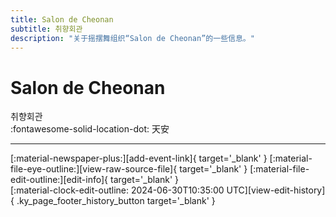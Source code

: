 ```yaml
---
title: Salon de Cheonan
subtitle: 취향회관
description: "关于摇摆舞组织“Salon de Cheonan”的一些信息。"
---
```


# Salon de Cheonan

취향회관  
:fontawesome-solid-location-dot: 天安  


---

<div class="ky_page_footer" markdown>
<div class="ky_page_footer_trailing" markdown="span">
[:material-newspaper-plus:][add-event-link]{ target='_blank' }
[:material-file-eye-outline:][view-raw-source-file]{ target='_blank' }
[:material-file-edit-outline:][edit-info]{ target='_blank' }
</div>
<div class="ky_page_footer_leading" markdown="span">
[:material-clock-edit-outline: 2024-06-30T10:35:00 UTC][view-edit-history]{ .ky_page_footer_history_button target='_blank' }
</div>
</div>

[add-event-link]: https://github.com/swingdance/events/issues/new?assignees=&labels=add+event&projects=&template=02-add_entity.yml&title=%5Bkr%5D%20%3CName%3E&region=kr&province=Cheonan&city=Cheonan&org_id=salon-de-cheonan "添加活动"
[view-raw-source-file]: https://github.com/swingdance/orgs/blob/main/kr/salon-de-cheonan.json "查看原始源文件"
[edit-info]: https://github.com/swingdance/orgs/issues/new?assignees=&labels=update+org&projects=&template=03-update_entity.yml&title=%5Bkr%5D%20Salon%20de%20Cheonan&region=kr&id=salon-de-cheonan&name=Salon%20de%20Cheonan "编辑信息"

[view-edit-history]: https://github.com/swingdance/orgs/commits/main/kr/salon-de-cheonan.json "查看编辑历史"
